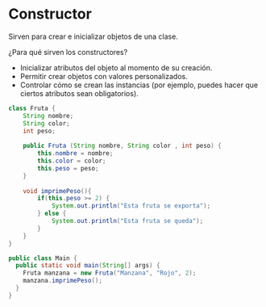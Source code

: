 # Constructor

Sirven para crear e inicializar objetos de una clase.

¿Para qué sirven los constructores?

- Inicializar atributos del objeto al momento de su creación.
- Permitir crear objetos con valores personalizados.
- Controlar cómo se crean las instancias (por ejemplo, puedes hacer que ciertos atributos sean obligatorios).

```java
class Fruta {
    String nombre;
    String color;
    int peso;
    
    public Fruta (String nombre, String color , int peso) {
        this.nombre = nombre;
        this.color = color;
        this.peso = peso;
    }
    
    void imprimePeso(){
        if(this.peso >= 2) {
            System.out.println("Esta fruta se exporta");
        } else {
            System.out.println("Esta fruta se queda");
        }
    }
}

public class Main {
  public static void main(String[] args) {
    Fruta manzana = new Fruta("Manzana", "Rojo", 2);
    manzana.imprimePeso();
  }
}
```   
